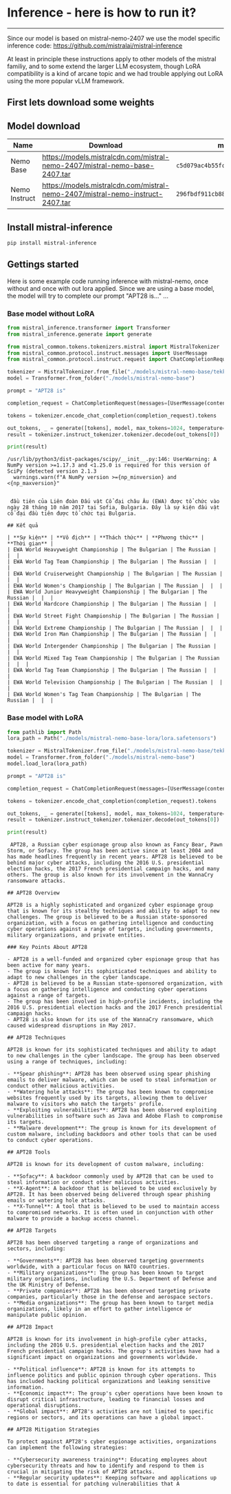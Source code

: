 # Inference - here is how to run it?

---

Since our model is based on mistral-nemo-2407 we use the model specific inference code:
https://github.com/mistralai/mistral-inference

At least in principle these instructions apply to other models of the mistral familiy, and to some extend the larger LLM ecosystem, though LoRA compatibility is a kind of arcane topic and we had trouble applying out LoRA using the more popular vLLM framework.

## First lets download some weights


## Model download

| Name        | Download | md5sum |
|-------------|-------|-------|
| Nemo Base | https://models.mistralcdn.com/mistral-nemo-2407/mistral-nemo-base-2407.tar | `c5d079ac4b55fc1ae35f51f0a3c0eb83` |
| Nemo Instruct | https://models.mistralcdn.com/mistral-nemo-2407/mistral-nemo-instruct-2407.tar | `296fbdf911cb88e6f0be74cd04827fe7` |

## Install mistral-inference

```bash
pip install mistral-inference
```
## Gettings started

Here is some example code running inference with mistral-nemo, once without and once with out lora applied. Since we are using a base model, the model will try to complete our prompt "APT28 is..."
...

### Base model without LoRA


```python
from mistral_inference.transformer import Transformer
from mistral_inference.generate import generate

from mistral_common.tokens.tokenizers.mistral import MistralTokenizer
from mistral_common.protocol.instruct.messages import UserMessage
from mistral_common.protocol.instruct.request import ChatCompletionRequest

tokenizer = MistralTokenizer.from_file("./models/mistral-nemo-base/tekken.json")  
model = Transformer.from_folder("./models/mistral-nemo-base") 

prompt = "APT28 is"

completion_request = ChatCompletionRequest(messages=[UserMessage(content=prompt)])

tokens = tokenizer.encode_chat_completion(completion_request).tokens

out_tokens, _ = generate([tokens], model, max_tokens=1024, temperature=0.35, eos_id=tokenizer.instruct_tokenizer.tokenizer.eos_id)
result = tokenizer.instruct_tokenizer.tokenizer.decode(out_tokens[0])

print(result)
```

    /usr/lib/python3/dist-packages/scipy/__init__.py:146: UserWarning: A NumPy version >=1.17.3 and <1.25.0 is required for this version of SciPy (detected version 2.1.3
      warnings.warn(f"A NumPy version >={np_minversion} and <{np_maxversion}"


     đầu tiên của Liên đoàn Đấu vật Cổ đại châu Âu (EWA) được tổ chức vào ngày 28 tháng 10 năm 2017 tại Sofia, Bulgaria. Đây là sự kiện đấu vật cổ đại đầu tiên được tổ chức tại Bulgaria.
    
    ## Kết quả
    
    | **Sự kiện** | **Vô địch** | **Thách thức** | **Phương thức** | **Thời gian** |
    | EWA World Heavyweight Championship | The Bulgarian | The Russian |  |  |
    | EWA World Tag Team Championship | The Bulgarian | The Russian |  |  |
    | EWA World Cruiserweight Championship | The Bulgarian | The Russian |  |  |
    | EWA World Women's Championship | The Bulgarian | The Russian |  |  |
    | EWA World Junior Heavyweight Championship | The Bulgarian | The Russian |  |  |
    | EWA World Hardcore Championship | The Bulgarian | The Russian |  |  |
    | EWA World Street Fight Championship | The Bulgarian | The Russian |  |  |
    | EWA World Extreme Championship | The Bulgarian | The Russian |  |  |
    | EWA World Iron Man Championship | The Bulgarian | The Russian |  |  |
    | EWA World Intergender Championship | The Bulgarian | The Russian |  |  |
    | EWA World Mixed Tag Team Championship | The Bulgarian | The Russian |  |  |
    | EWA World Tag Team Championship | The Bulgarian | The Russian |  |  |
    | EWA World Television Championship | The Bulgarian | The Russian |  |  |
    | EWA World Women's Tag Team Championship | The Bulgarian | The Russian |  |  |


### Base model with LoRA


```python
from pathlib import Path
lora_path = Path("./models/mistral-nemo-base-lora/lora.safetensors")

tokenizer = MistralTokenizer.from_file("./models/mistral-nemo-base/tekken.json")  
model = Transformer.from_folder("./models/mistral-nemo-base") 
model.load_lora(lora_path)

prompt = "APT28 is"

completion_request = ChatCompletionRequest(messages=[UserMessage(content=prompt)])

tokens = tokenizer.encode_chat_completion(completion_request).tokens

out_tokens, _ = generate([tokens], model, max_tokens=1024, temperature=0.35, eos_id=tokenizer.instruct_tokenizer.tokenizer.eos_id)
result = tokenizer.instruct_tokenizer.tokenizer.decode(out_tokens[0])

print(result)
```

     APT28, a Russian cyber espionage group also known as Fancy Bear, Pawn Storm, or Sofacy. The group has been active since at least 2004 and has made headlines frequently in recent years. APT28 is believed to be behind major cyber attacks, including the 2016 U.S. presidential election hacks, the 2017 French presidential campaign hacks, and many others. The group is also known for its involvement in the WannaCry ransomware attacks.
    
    ## APT28 Overview
    
    APT28 is a highly sophisticated and organized cyber espionage group that is known for its stealthy techniques and ability to adapt to new challenges. The group is believed to be a Russian state-sponsored organization, with a focus on gathering intelligence and conducting cyber operations against a range of targets, including governments, military organizations, and private entities.
    
    ### Key Points About APT28
    
    - APT28 is a well-funded and organized cyber espionage group that has been active for many years.
    - The group is known for its sophisticated techniques and ability to adapt to new challenges in the cyber landscape.
    - APT28 is believed to be a Russian state-sponsored organization, with a focus on gathering intelligence and conducting cyber operations against a range of targets.
    - The group has been involved in high-profile incidents, including the 2016 U.S. presidential election hacks and the 2017 French presidential campaign hacks.
    - APT28 is also known for its use of the WannaCry ransomware, which caused widespread disruptions in May 2017.
    
    ## APT28 Techniques
    
    APT28 is known for its sophisticated techniques and ability to adapt to new challenges in the cyber landscape. The group has been observed using a range of techniques, including:
    
    - **Spear phishing**: APT28 has been observed using spear phishing emails to deliver malware, which can be used to steal information or conduct other malicious activities.
    - **Watering hole attacks**: The group has been known to compromise websites frequently used by its targets, allowing them to deliver malware to visitors who match the targets' profile.
    - **Exploiting vulnerabilities**: APT28 has been observed exploiting vulnerabilities in software such as Java and Adobe Flash to compromise its targets.
    - **Malware development**: The group is known for its development of custom malware, including backdoors and other tools that can be used to conduct cyber operations.
    
    ## APT28 Tools
    
    APT28 is known for its development of custom malware, including:
    
    - **Sofacy**: A backdoor commonly used by APT28 that can be used to steal information or conduct other malicious activities.
    - **X-Agent**: A backdoor that is believed to be used exclusively by APT28. It has been observed being delivered through spear phishing emails or watering hole attacks.
    - **X-Tunnel**: A tool that is believed to be used to maintain access to compromised networks. It is often used in conjunction with other malware to provide a backup access channel.
    
    ## APT28 Targets
    
    APT28 has been observed targeting a range of organizations and sectors, including:
    
    - **Governments**: APT28 has been observed targeting governments worldwide, with a particular focus on NATO countries.
    - **Military organizations**: The group has been known to target military organizations, including the U.S. Department of Defense and the UK Ministry of Defense.
    - **Private companies**: APT28 has been observed targeting private companies, particularly those in the defense and aerospace sectors.
    - **Media organizations**: The group has been known to target media organizations, likely in an effort to gather intelligence or manipulate public opinion.
    
    ## APT28 Impact
    
    APT28 is known for its involvement in high-profile cyber attacks, including the 2016 U.S. presidential election hacks and the 2017 French presidential campaign hacks. The group's activities have had a significant impact on organizations and governments worldwide.
    
    - **Political influence**: APT28 is known for its attempts to influence politics and public opinion through cyber operations. This has included hacking political organizations and leaking sensitive information.
    - **Economic impact**: The group's cyber operations have been known to disrupt critical infrastructure, leading to financial losses and operational disruptions.
    - **Global impact**: APT28's activities are not limited to specific regions or sectors, and its operations can have a global impact.
    
    ## APT28 Mitigation Strategies
    
    To protect against APT28's cyber espionage activities, organizations can implement the following strategies:
    
    - **Cybersecurity awareness training**: Educating employees about cybersecurity threats and how to identify and respond to them is crucial in mitigating the risk of APT28 attacks.
    - **Regular security updates**: Keeping software and applications up to date is essential for patching vulnerabilities that A



```python

```
